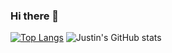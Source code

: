### Hi there 👋

<!--
**jgoshorn/jgoshorn** is a ✨ _special_ ✨ repository because its `README.md` (this file) appears on your GitHub profile.

Here are some ideas to get you started:

- 🔭 I’m currently working on ...
- 🌱 I’m currently learning ...
- 👯 I’m looking to collaborate on ...
- 🤔 I’m looking for help with ...
- 💬 Ask me about ...
- 📫 How to reach me: ...
- 😄 Pronouns: ...
- ⚡ Fun fact: ...
-->

[![Top Langs](https://github-readme-stats.vercel.app/api/top-langs/?username=jgoshorn&langs_count=5&theme=chartreuse-dark)](https://github.com/jgoshorn/github-readme-stats)
![Justin's GitHub stats](https://github-readme-stats.vercel.app/api?username=jgoshorn&theme=chartreuse-dark&show_icons=true)

